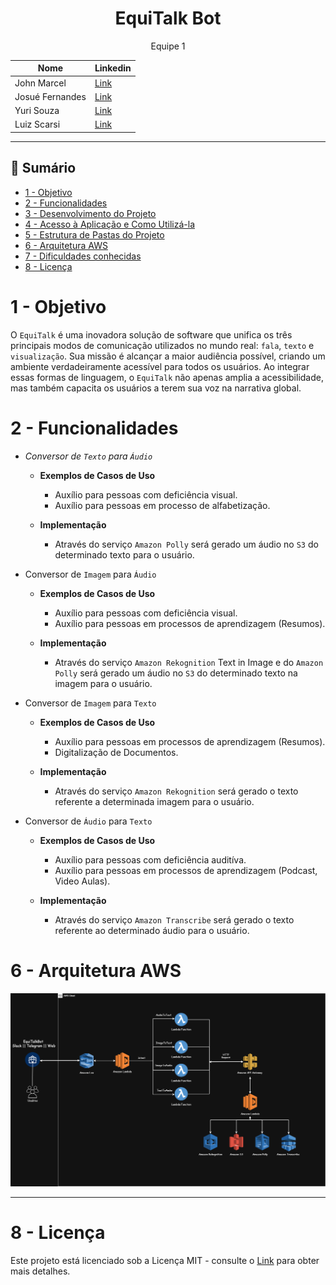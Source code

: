 <div align="center">
  <h1>EquiTalk Bot</h1>
</div>

<div align="center">
  <p>Equipe 1</p>

  | Nome                                 | Linkedin                                                                                 |
  | ---------------                      | -------------------------------------------------------------------                      |
  | John Marcel   | [Link](https://www.linkedin.com/in/john-marcel-silveira-62530752/)    |
  | Josué Fernandes                 | [Link](https://www.linkedin.com/in/josu%C3%A9-mendon%C3%A7a-dev77/)                             |
  | Yuri Souza                       | [Link](https://www.linkedin.com/in/yuri-antunes-souza/)                      |    
  | Luiz Scarsi           | [Link](https://www.linkedin.com/in/luiz-augusto-scarsi/)                |      


</div>

***

<a name="ancora"></a>

## 📖 Sumário
- [1 - Objetivo](#ancora1)
- [2 - Funcionalidades](#ancora2)
- [3 - Desenvolvimento do Projeto](#ancora3)
- [4 - Acesso à Aplicação e Como Utilizá-la](#ancora4)
- [5 - Estrutura de Pastas do Projeto](#ancora5)
- [6 - Arquitetura AWS](#ancora6)
- [7 - Dificuldades conhecidas](#ancora7)
- [8 - Licença](#ancora8)

<a id="ancora1"></a>

# 1 - Objetivo

O ``EquiTalk`` é uma inovadora solução de software que unifica os três principais modos de comunicação utilizados no mundo real: ``fala``, ``texto`` e ``visualização``. Sua missão é alcançar a maior audiência possível, criando um ambiente verdadeiramente acessível para todos os usuários. Ao integrar essas formas de linguagem, o ``EquiTalk`` não apenas amplia a acessibilidade, mas também capacita os usuários a terem sua voz na narrativa global. 
    
<a id="ancora2"></a>

# 2 - Funcionalidades
  - *Conversor de `Texto` para `Áudio`*
      - **Exemplos de Casos de Uso**
          - Auxílio para pessoas com deficiência visual.
          - Auxílio para pessoas em processo de alfabetização.

      - **Implementação**         
          - Através do serviço ``Amazon Polly`` será gerado um áudio no ``S3`` do determinado texto para o usuário.
    
  - Conversor de `Imagem` para `Áudio`
    - **Exemplos de Casos de Uso**
      - Auxílio para pessoas com deficiência visual.
      - Auxílio para pessoas em processos de aprendizagem (Resumos).

    - **Implementação**
      - Através do serviço ``Amazon Rekognition`` Text in Image e do ``Amazon Polly`` será gerado um áudio no ``S3`` do determinado texto na imagem para o usuário.
  
  - Conversor de `Imagem` para `Texto`
    - **Exemplos de Casos de Uso**
      - Auxílio para pessoas em processos de aprendizagem (Resumos).
      - Digitalização de Documentos.

    - **Implementação**    
      - Através do serviço ``Amazon Rekognition`` será gerado o texto referente a determinada imagem para o usuário.
                
  - Conversor de `Áudio` para `Texto`
    - **Exemplos de Casos de Uso**
      - Auxílio para pessoas com deficiência auditíva.
      - Auxílio para pessoas em processos de aprendizagem (Podcast, Video Aulas).

    - **Implementação**
      - Através do serviço ``Amazon Transcribe`` será gerado o texto referente ao determinado áudio para o usuário.
<!-- <a id="ancora3"></a>

# 3 - Desenvolvimento do Projeto -->

<!-- <a id="ancora4"></a>

# 4 - Acesso à Aplicação e Como Utilizá-la

<a id="ancora5"></a>

# 5 - Estrutura de Pastas do Projeto -->


<a id="ancora6"></a>

# 6 - Arquitetura AWS

  <div align="center">
    <img src = "./assets/ArquiteturaAWS.png">
  </div>



***

<!-- <a id="ancora7"></a>

# 7 - Dificuldades conhecidas -->

<a id="ancora8"></a>
# 8 - Licença

Este projeto está licenciado sob a Licença MIT - consulte o [Link](https://mit-license.org/) para obter mais detalhes.